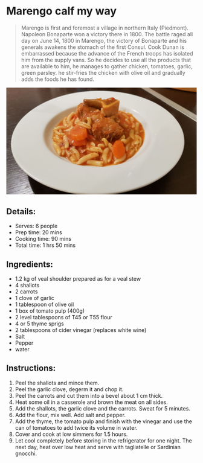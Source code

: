 # Marengo calf my way

> Marengo is first and foremost a village in northern Italy (Piedmont). Napoleon Bonaparte won a victory there in 1800.
> The battle raged all day on June 14, 1800 in Marengo, the victory of Bonaparte and his generals awakens the stomach of the first Consul. Cook Dunan is embarrassed because the advance of the French troops has isolated him from the supply vans. So he decides to use all the products that are available to him, he manages to gather chicken, tomatoes, garlic, green parsley. he stir-fries the chicken with olive oil and gradually adds the foods he has found. 

![Marengo calf my way](https://github.com/anamorph/recettes/blob/master/photos/fr-plat-veau_marengo_a_ma_facon-01.jpg?raw=true)

## Details:
* Serves: 6 people
* Prep time: 20 mins
* Cooking time: 90 mins
* Total time: 1 hrs 50 mins

## Ingredients:
* 1.2 kg of veal shoulder prepared as for a veal stew
* 4 shallots
* 2 carrots
* 1 clove of garlic
* 1 tablespoon of olive oil
* 1 box of tomato pulp (400g)
* 2 level tablespoons of T45 or T55 flour
* 4 or 5 thyme sprigs
* 2 tablespoons of cider vinegar (replaces white wine)
* Salt
* Pepper
* water

## Instructions:
1. Peel the shallots and mince them.
1. Peel the garlic clove, degerm it and chop it.
1. Peel the carrots and cut them into a bevel about 1 cm thick.
1. Heat some oil in a casserole and brown the meat on all sides.
1. Add the shallots, the garlic clove and the carrots. Sweat for 5 minutes.
1. Add the flour, mix well. Add salt and pepper.
1. Add the thyme, the tomato pulp and finish with the vinegar and use the can of tomatoes to add twice its volume in water.
1. Cover and cook at low simmers for 1.5 hours.
1. Let cool completely before storing in the refrigerator for one night. The next day, heat over low heat and serve with tagliatelle or Sardinian gnocchi.
